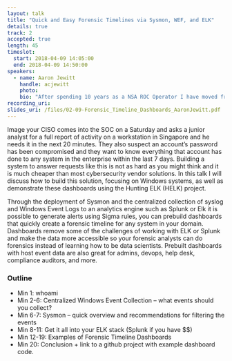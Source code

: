 ```yaml
---
layout: talk
title: "Quick and Easy Forensic Timelines via Sysmon, WEF, and ELK"
details: true
track: 2
accepted: true
length: 45
timeslot:
  start: 2018-04-09 14:05:00
  end: 2018-04-09 14:50:00
speakers: 
  - name: Aaron Jewitt
    handle: acjewitt
    photo: 
    bio: "After spending 10 years as a NSA ROC Operator I have moved from the Red side to the Blue side, I have gone from the hunted to being the hunter. I am now working for Booz Allen Hamilton in Wiesbaden as the team lead of the Threat Hunting team charged with actively seeking out attackers on all of the US Army systems in Europe. When I’m not hunting for hackers I love skiing and mountain biking and I’m always busy trying to keep up with my three boys."
recording_uri: 
slides_uri: /files/02-09-Forensic_Timeline_Dashboards_AaronJewitt.pdf
---
```


Image your CISO comes into the SOC on a Saturday and asks a junior analyst for a full report of activity on a workstation in Singapore and he needs it in the next 20 minutes.
They also suspect an account’s password has been compromised and they want to know everything that account has done to any system in the enterprise within the last 7 days.
Building a system to answer requests like this is not as hard as you might think and it is much cheaper than most cybersecurity vendor solutions.
In this talk I will discuss how to build this solution, focusing on Windows systems, as well as demonstrate these dashboards using the Hunting ELK (HELK) project. 

Through the deployment of Sysmon and the centralized collection of syslog and Windows Event Logs to an analytics engine such as Splunk or Elk it is possible to generate alerts using Sigma rules, you can prebuild dashboards that quickly create a forensic timeline for any system in your domain.
Dashboards remove some of the challenges of working with ELK or Splunk and make the data more accessible so your forensic analysts can do forensics instead of learning how to be data scientists.
Prebuilt dashboards with host event data are also great for admins, devops, help desk, compliance auditors, and more. 

### Outline
* Min 1: whoami
* Min 2-6: Centralized Windows Event Collection – what events should you collect?
* Min 6-7: Sysmon – quick overview and recommendations for filtering the events
* Min 8-11: Get it all into your ELK stack (Splunk if you have $$)
* Min 12-19: Examples of Forensic Timeline Dashboards
* Min 20: Conclusion + link to a github project with example dashboard code.
